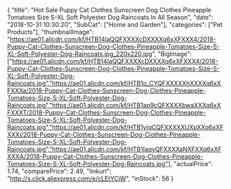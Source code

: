 {
	"title": "Hot Sale Puppy Cat  Clothes Sunscreen Dog Clothes Pineapple Tomatoes Size S-XL Soft Polyester Dog Raincoats In All Season",
	"date": "2018-10-31 10:30:20",
	"SubCat": ["Home and Garden"],
	"categories": ["Pet Products"],
	"thumbnailImage": "https://ae01.alicdn.com/kf/HTB14IaQQFXXXXcDXXXXq6xXFXXX4/2018-Puppy-Cat-Clothes-Sunscreen-Dog-Clothes-Pineapple-Tomatoes-Size-S-XL-Soft-Polyester-Dog-Raincoats.jpg_220x220.jpg",
	"BigImage": ["https://ae01.alicdn.com/kf/HTB14IaQQFXXXXcDXXXXq6xXFXXX4/2018-Puppy-Cat-Clothes-Sunscreen-Dog-Clothes-Pineapple-Tomatoes-Size-S-XL-Soft-Polyester-Dog-Raincoats.jpg","https://ae01.alicdn.com/kf/HTB1o_CYQFXXXXXhXXXXq6xXFXXXa/2018-Puppy-Cat-Clothes-Sunscreen-Dog-Clothes-Pineapple-Tomatoes-Size-S-XL-Soft-Polyester-Dog-Raincoats.jpg","https://ae01.alicdn.com/kf/HTB1ap9cQFXXXXbwaXXXq6xXFXXXT/2018-Puppy-Cat-Clothes-Sunscreen-Dog-Clothes-Pineapple-Tomatoes-Size-S-XL-Soft-Polyester-Dog-Raincoats.jpg","https://ae01.alicdn.com/kf/HTB1yjqCQFXXXXXUXpXXq6xXFXXXi/2018-Puppy-Cat-Clothes-Sunscreen-Dog-Clothes-Pineapple-Tomatoes-Size-S-XL-Soft-Polyester-Dog-Raincoats.jpg","https://ae01.alicdn.com/kf/HTB1IaqyQFXXXXaNXFXXq6xXFXXXA/2018-Puppy-Cat-Clothes-Sunscreen-Dog-Clothes-Pineapple-Tomatoes-Size-S-XL-Soft-Polyester-Dog-Raincoats.jpg"],
	"actualPrice": 1.74,
	"comparePrice": 2.49,
	"linkurl": "http://s.click.aliexpress.com/e/cLEtYCjW",
	"inStock": 56
}

